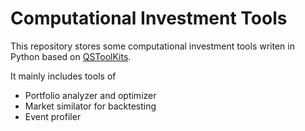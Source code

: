 Computational Investment Tools
==============================

This repository stores some computational investment tools writen in Python based on [QSToolKits](http://wiki.quantsoftware.org/index.php?title=QuantSoftware_ToolKit).

It mainly includes tools of

* Portfolio analyzer and optimizer
* Market similator for backtesting
* Event profiler
